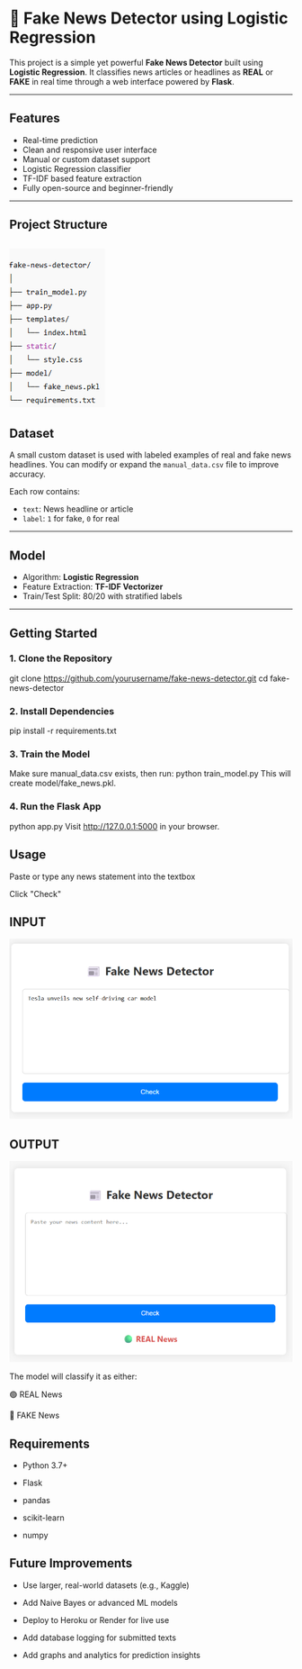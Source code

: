 # 📰 Fake News Detector using Logistic Regression

This project is a simple yet powerful **Fake News Detector** built using **Logistic Regression**. It classifies news articles or headlines as **REAL** or **FAKE** in real time through a web interface powered by **Flask**.

---

##  Features

- Real-time prediction
- Clean and responsive user interface
- Manual or custom dataset support
- Logistic Regression classifier
- TF-IDF based feature extraction
- Fully open-source and beginner-friendly

---

##  Project Structure

![alt text](image-2.png)
---

## Dataset

A small custom dataset is used with labeled examples of real and fake news headlines. You can modify or expand the `manual_data.csv` file to improve accuracy.

Each row contains:
- `text`: News headline or article
- `label`: `1` for fake, `0` for real

---

## Model

- Algorithm: **Logistic Regression**
- Feature Extraction: **TF-IDF Vectorizer**
- Train/Test Split: 80/20 with stratified labels

---

##  Getting Started

### 1. Clone the Repository

git clone https://github.com/yourusername/fake-news-detector.git
cd fake-news-detector

### 2. Install Dependencies

pip install -r requirements.txt

### 3. Train the Model

Make sure manual_data.csv exists, then run:
python train_model.py
This will create model/fake_news.pkl.

### 4. Run the Flask App

python app.py
Visit http://127.0.0.1:5000 in your browser.

## Usage

Paste or type any news statement into the textbox

Click "Check"

## INPUT

![alt text](image-1.png)

## OUTPUT

![alt text](image.png)


The model will classify it as either:

🟢 REAL News

🔴 FAKE News

## Requirements

  - Python 3.7+

  - Flask

  - pandas

  - scikit-learn

  - numpy


## Future Improvements
  - Use larger, real-world datasets (e.g., Kaggle)

  - Add Naive Bayes or advanced ML models

  - Deploy to Heroku or Render for live use

  - Add database logging for submitted texts

  - Add graphs and analytics for prediction insights

